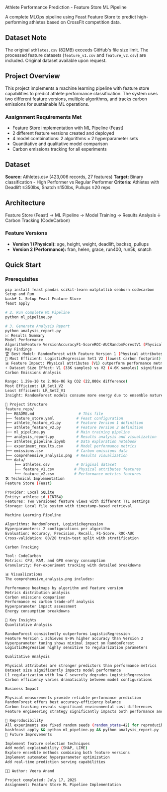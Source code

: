 Athlete Performance Prediction - Feature Store ML Pipeline

A complete MLOps pipeline using Feast Feature Store to predict high-performing athletes based on CrossFit competition data.

## Dataset Note
The original `athletes.csv` (82MB) exceeds GitHub's file size limit. The processed feature datasets (`feature_v1.csv` and `feature_v2.csv`) are included. Original dataset available upon request.

## Project Overview

This project implements a machine learning pipeline with feature store capabilities to predict athlete performance classification. The system uses two different feature versions, multiple algorithms, and tracks carbon emissions for sustainable ML operations.

### Assignment Requirements Met
- Feature Store implementation with ML Pipeline (Feast)
- 2 different feature versions created and deployed
- 4 model combinations: 2 algorithms × 2 hyperparameter sets
- Quantitative and qualitative model comparison
- Carbon emissions tracking for all experiments

## Dataset

**Source:** Athletes.csv (423,006 records, 27 features)
**Target:** Binary classification - High Performer vs Regular Performer
**Criteria:** Athletes with Deadlift ≥350lbs, Snatch ≥150lbs, Pullups ≥20 reps

## Architecture
Feature Store (Feast) → ML Pipeline → Model Training → Results Analysis
↓
Carbon Tracking (CodeCarbon)

### Feature Versions
- **Version 1 (Physical):** age, height, weight, deadlift, backsq, pullups
- **Version 2 (Performance):** fran, helen, grace, run400, run5k, snatch

## Quick Start

### Prerequisites
```bash
pip install feast pandas scikit-learn matplotlib seaborn codecarbon
Setup and Run
bash# 1. Setup Feast Feature Store
feast apply

# 2. Run complete ML Pipeline
python ml_pipeline.py

# 3. Generate Analysis Report
python analysis_report.py
📈 Results Summary
Model Performance
AlgorithmFeature VersionAccuracyF1-ScoreROC-AUCRandomForestV1 (Physical)0.9290.9200.972RandomForestV1 (Physical)0.9270.9180.971RandomForestV2 (Performance)0.8580.8820.898RandomForestV2 (Performance)0.8490.8740.897LogisticRegressionV2 (Performance)0.8340.8550.888LogisticRegressionV2 (Performance)0.8300.8520.885LogisticRegressionV1 (Physical)0.6700.5710.749LogisticRegressionV1 (Physical)0.6160.3230.713
Key Findings
🏆 Best Model: RandomForest with Feature Version 1 (Physical attributes)
🌱 Most Efficient: LogisticRegression Set1 V2 (lowest carbon footprint)
📊 Feature Impact: Physical attributes (V1) outperform performance metrics (V2)
⚡ Dataset Size Effect: V1 (33K samples) vs V2 (4.6K samples) significantly impacts performance
Carbon Emissions Analysis

Range: 1.29e-10 to 2.90e-06 kg CO2 (22,000x difference)
Most Efficient: LR_Set1_V2
Least Efficient: LR_Set2_V1
Insight: RandomForest models consume more energy due to ensemble nature

📁 Project Structure
feature_repo/
├── README.md                    # This file
├── feature_store.yaml          # Feast configuration
├── athlete_feature_v1.py       # Feature Version 1 definition
├── athlete_feature_v2.py       # Feature Version 2 definition
├── ml_pipeline.py              # Main training pipeline
├── analysis_report.py          # Results analysis and visualization
├── athletes_pipeline.ipynb     # Data exploration notebook
├── experiment_results.csv      # Model performance metrics
├── emissions.csv               # Carbon emissions data
├── comprehensive_analysis.png  # Results visualization
└── data/
    ├── athletes.csv            # Original dataset
    ├── feature_v1.csv         # Physical attributes features
    └── feature_v2.csv         # Performance metrics features
🛠️ Technical Implementation
Feature Store (Feast)

Provider: Local SQLite
Entity: athlete_id (INT64)
Features: Two versioned feature views with different TTL settings
Storage: Local file system with timestamp-based retrieval

Machine Learning Pipeline

Algorithms: RandomForest, LogisticRegression
Hyperparameters: 2 configurations per algorithm
Evaluation: Accuracy, Precision, Recall, F1-Score, ROC-AUC
Cross-validation: 80/20 train-test split with stratification

Carbon Tracking

Tool: CodeCarbon
Metrics: CPU, RAM, and GPU energy consumption
Granularity: Per-experiment tracking with detailed breakdowns

📊 Visualizations
The comprehensive_analysis.png includes:

Performance heatmaps by algorithm and feature version
Metrics distribution analysis
Carbon emissions comparison
Performance vs carbon trade-off analysis
Hyperparameter impact assessment
Energy consumption breakdowns

🔬 Key Insights
Quantitative Analysis

RandomForest consistently outperforms LogisticRegression
Feature Version 1 achieves 8-9% higher accuracy than Version 2
Hyperparameter tuning shows minimal impact on RandomForest
LogisticRegression highly sensitive to regularization parameters

Qualitative Analysis

Physical attributes are stronger predictors than performance metrics
Dataset size significantly impacts model performance
L1 regularization with low C severely degrades LogisticRegression
Carbon efficiency varies dramatically between model configurations

Business Impact

Physical measurements provide reliable performance prediction
RandomForest offers best accuracy-efficiency balance
Carbon tracking reveals significant environmental cost differences
Feature engineering strategy significantly impacts both performance and sustainability

🔄 Reproducibility
All experiments use fixed random seeds (random_state=42) for reproducible results. The complete pipeline can be re-executed with:
bashfeast apply && python ml_pipeline.py && python analysis_report.py
📝 Future Improvements

Implement feature selection techniques
Add model explainability (SHAP, LIME)
Explore ensemble methods combining both feature versions
Implement automated hyperparameter optimization
Add real-time prediction serving capabilities

👨‍💻 Author: Veera Anand

Project completed: July 17, 2025
Assignment: Feature Store ML Pipeline Implementation
